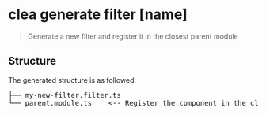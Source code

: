 # clea generate filter [name]

> Generate a new filter and register it in the closest parent module

## Structure

The generated structure is as followed:

<pre>
├── my-new-filter.filter.ts
└── parent.module.ts    <-- Register the component in the closest parent module
</pre>
